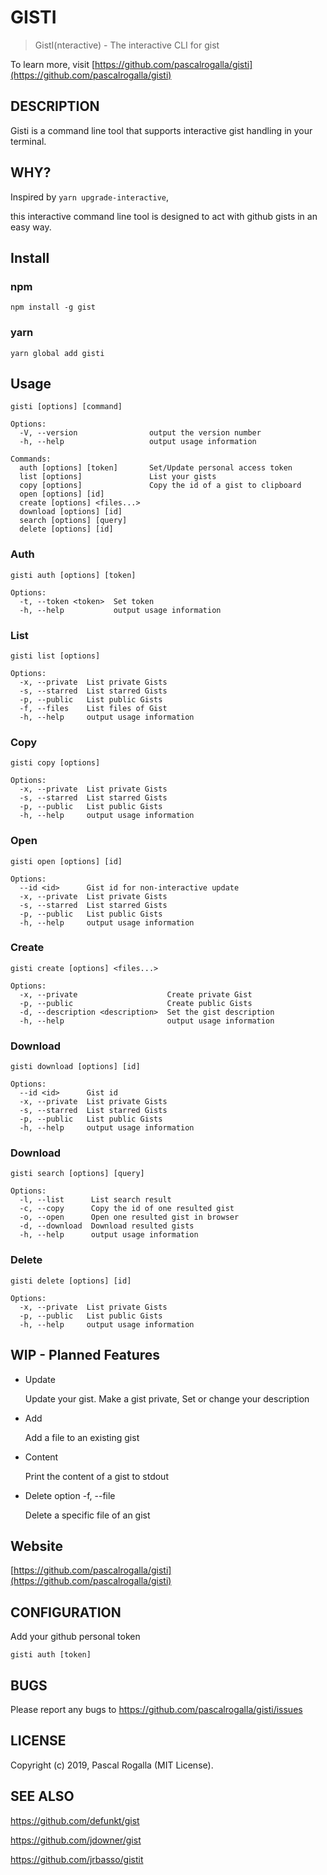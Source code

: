 # GISTI

> GistI(nteractive) - The interactive CLI for gist

To learn more, visit [https://github.com/pascalrogalla/gisti](https://github.com/pascalrogalla/gisti)

## DESCRIPTION

Gisti is a command line tool that supports interactive gist handling in your terminal.

## WHY?

Inspired by `yarn upgrade-interactive`,

this interactive command line tool is designed to act with github gists in an easy way.

## Install

### npm

`npm install -g gist`

### yarn

`yarn global add gisti`

## Usage

`gisti [options] [command]`

```
Options:
  -V, --version                output the version number
  -h, --help                   output usage information

Commands:
  auth [options] [token]       Set/Update personal access token
  list [options]               List your gists
  copy [options]               Copy the id of a gist to clipboard
  open [options] [id]
  create [options] <files...>
  download [options] [id]
  search [options] [query]
  delete [options] [id]
```

### Auth

`gisti auth [options] [token]`

```
Options:
  -t, --token <token>  Set token
  -h, --help           output usage information
```

### List

`gisti list [options]`

```
Options:
  -x, --private  List private Gists
  -s, --starred  List starred Gists
  -p, --public   List public Gists
  -f, --files    List files of Gist
  -h, --help     output usage information
```

### Copy

`gisti copy [options]`

```
Options:
  -x, --private  List private Gists
  -s, --starred  List starred Gists
  -p, --public   List public Gists
  -h, --help     output usage information
```

### Open

`gisti open [options] [id]`

```
Options:
  --id <id>      Gist id for non-interactive update
  -x, --private  List private Gists
  -s, --starred  List starred Gists
  -p, --public   List public Gists
  -h, --help     output usage information
```

### Create

`gisti create [options] <files...>`

```
Options:
  -x, --private                    Create private Gist
  -p, --public                     Create public Gists
  -d, --description <description>  Set the gist description
  -h, --help                       output usage information
```

### Download

`gisti download [options] [id]`

```
Options:
  --id <id>      Gist id
  -x, --private  List private Gists
  -s, --starred  List starred Gists
  -p, --public   List public Gists
  -h, --help     output usage information
```

### Download

`gisti search [options] [query]`

```
Options:
  -l, --list      List search result
  -c, --copy      Copy the id of one resulted gist
  -o, --open      Open one resulted gist in browser
  -d, --download  Download resulted gists
  -h, --help      output usage information
```

### Delete

`gisti delete [options] [id]`

```
Options:
  -x, --private  List private Gists
  -p, --public   List public Gists
  -h, --help     output usage information
```

## WIP - Planned Features

- Update

  Update your gist. Make a gist private, Set or change your description

- Add

  Add a file to an existing gist

- Content

  Print the content of a gist to stdout

- Delete option -f, --file

  Delete a specific file of an gist

## Website

[https://github.com/pascalrogalla/gisti](https://github.com/pascalrogalla/gisti)

## CONFIGURATION

Add your github personal token

`gisti auth [token]`

## BUGS

Please report any bugs to https://github.com/pascalrogalla/gisti/issues

## LICENSE

Copyright (c) 2019, Pascal Rogalla (MIT License).

## SEE ALSO

https://github.com/defunkt/gist

https://github.com/jdowner/gist

https://github.com/jrbasso/gistit
